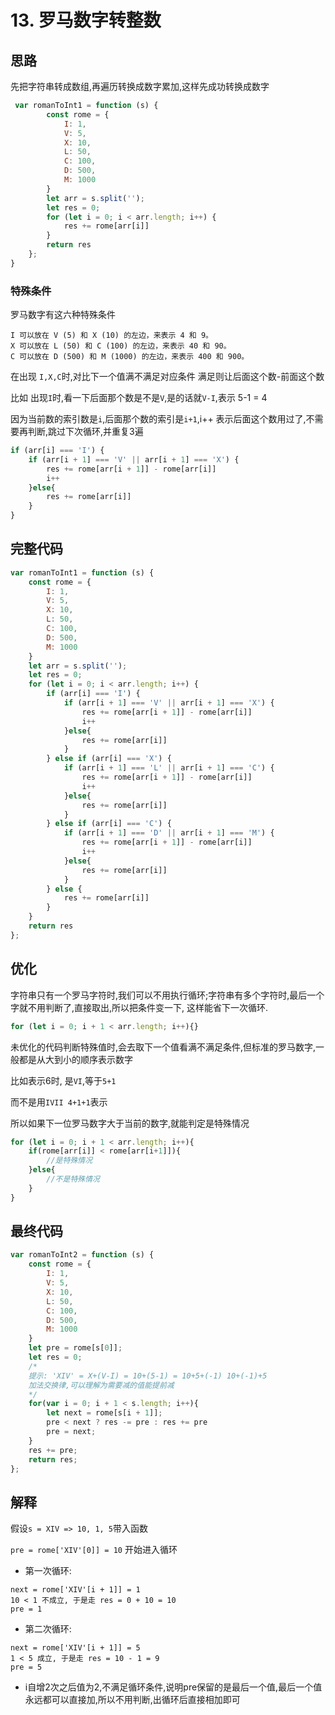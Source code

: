 # 13. 罗马数字转整数
## 思路
先把字符串转成数组,再遍历转换成数字累加,这样先成功转换成数字
```js
 var romanToInt1 = function (s) {
        const rome = {
            I: 1,
            V: 5,
            X: 10,
            L: 50,
            C: 100,
            D: 500,
            M: 1000
        }
        let arr = s.split('');
        let res = 0;
        for (let i = 0; i < arr.length; i++) {
            res += rome[arr[i]]
        }
        return res
    };
}
```
### 特殊条件
罗马数字有这六种特殊条件
```
I 可以放在 V (5) 和 X (10) 的左边，来表示 4 和 9。
X 可以放在 L (50) 和 C (100) 的左边，来表示 40 和 90。 
C 可以放在 D (500) 和 M (1000) 的左边，来表示 400 和 900。
```
在出现 `I,X,C`时,对比下一个值满不满足对应条件
满足则让后面这个数-前面这个数

比如 出现`I`时,看一下后面那个数是不是`V`,是的话就`V-I`,表示 5-1 = 4

因为当前数的索引数是`i`,后面那个数的索引是`i+1`,i++ 表示后面这个数用过了,不需要再判断,跳过下次循环,并重复3遍
```js
if (arr[i] === 'I') {
    if (arr[i + 1] === 'V' || arr[i + 1] === 'X') {
        res += rome[arr[i + 1]] - rome[arr[i]]
        i++
    }else{
        res += rome[arr[i]]
    }
}
```
## 完整代码
```js
var romanToInt1 = function (s) {
    const rome = {
        I: 1,
        V: 5,
        X: 10,
        L: 50,
        C: 100,
        D: 500,
        M: 1000
    }
    let arr = s.split('');
    let res = 0;
    for (let i = 0; i < arr.length; i++) {
        if (arr[i] === 'I') {
            if (arr[i + 1] === 'V' || arr[i + 1] === 'X') {
                res += rome[arr[i + 1]] - rome[arr[i]]
                i++
            }else{
                res += rome[arr[i]]
            }
        } else if (arr[i] === 'X') {
            if (arr[i + 1] === 'L' || arr[i + 1] === 'C') {
                res += rome[arr[i + 1]] - rome[arr[i]]
                i++
            }else{
                res += rome[arr[i]]
            }
        } else if (arr[i] === 'C') {
            if (arr[i + 1] === 'D' || arr[i + 1] === 'M') {
                res += rome[arr[i + 1]] - rome[arr[i]]
                i++
            }else{
                res += rome[arr[i]]
            }
        } else {
            res += rome[arr[i]]
        }
    }
    return res
};
```
## 优化
字符串只有一个罗马字符时,我们可以不用执行循环;字符串有多个字符时,最后一个字就不用判断了,直接取出,所以把条件变一下, 这样能省下一次循环.
```js
for (let i = 0; i + 1 < arr.length; i++){}
```
未优化的代码判断特殊值时,会去取下一个值看满不满足条件,但标准的罗马数字,一般都是从大到小的顺序表示数字

比如表示6时, 是`VI`,等于`5+1`

而不是用`IVII 4+1+1`表示

所以如果下一位罗马数字大于当前的数字,就能判定是特殊情况
```js
for (let i = 0; i + 1 < arr.length; i++){
    if(rome[arr[i]] < rome[arr[i+1]]){
        //是特殊情况
    }else{
        //不是特殊情况
    }
}
```
## 最终代码
```js
var romanToInt2 = function (s) {
    const rome = {
        I: 1,
        V: 5,
        X: 10,
        L: 50,
        C: 100,
        D: 500,
        M: 1000
    }
    let pre = rome[s[0]];
    let res = 0;
    /*
    提示: 'XIV' = X+(V-I) = 10+(5-1) = 10+5+(-1) 10+(-1)+5
    加法交换律,可以理解为需要减的值能提前减
    */
    for(var i = 0; i + 1 < s.length; i++){
        let next = rome[s[i + 1]];
        pre < next ? res -= pre : res += pre
        pre = next;
    }
    res += pre;
    return res;
};
```
## 解释
假设`s = XIV => 10, 1, 5`带入函数

`pre = rome['XIV'[0]] = 10` 开始进入循环

* 第一次循环: 
```
next = rome['XIV'[i + 1]] = 1
10 < 1 不成立, 于是走 res = 0 + 10 = 10
pre = 1
``` 
* 第二次循环: 
```
next = rome['XIV'[i + 1]] = 5
1 < 5 成立, 于是走 res = 10 - 1 = 9
pre = 5
``` 
* i自增2次之后值为2,不满足循环条件,说明pre保留的是最后一个值,最后一个值永远都可以直接加,所以不用判断,出循环后直接相加即可



